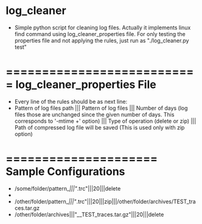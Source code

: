 # log_cleaner

* Simple python script for cleaning log files. Actually it implements linux find command using log_cleaner_properties file. 
For only testing the properties file and not applying the rules, just run as "./log_cleaner.py test"

===========================
log_cleaner_properties File
===========================
* Every line of the rules should be as next line:
* Pattern of log files path ||| Pattern of log files ||| Number of days (log files those are unchanged since the given number of days. This corresponds to '-mtime +' option) ||| Type of operation (delete or zip) ||| Path of compressed log file will be saved (This is used only with zip option)

=====================
Sample Configurations
=====================
* /some/folder/pattern_*|||"*.trc"|||20|||delete
* 
* /other/folder/pattern_*|||"*.trc"|||20|||zip|||/other/folder/archives/TEST_traces.tar.gz
* /other/folder/archives|||"*_*_TEST_traces.tar.gz"|||20|||delete
